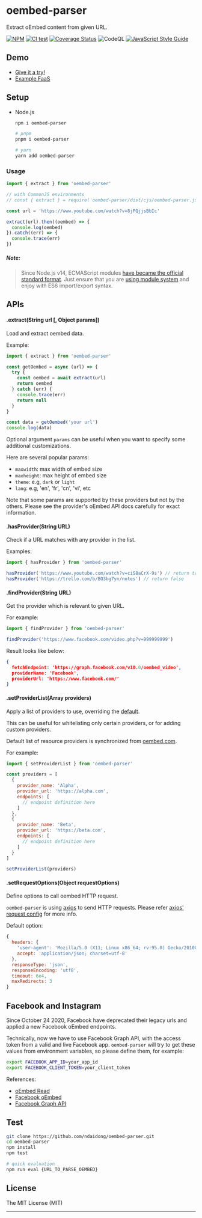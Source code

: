 
# oembed-parser

Extract oEmbed content from given URL.

[![NPM](https://badge.fury.io/js/oembed-parser.svg)](https://badge.fury.io/js/oembed-parser)
[![CI test](https://github.com/ndaidong/oembed-parser/workflows/ci-test/badge.svg)](https://github.com/ndaidong/oembed-parser/actions)
[![Coverage Status](https://coveralls.io/repos/github/ndaidong/oembed-parser/badge.svg?branch=main)](https://coveralls.io/github/ndaidong/oembed-parser?branch=main)
![CodeQL](https://github.com/ndaidong/oembed-parser/workflows/CodeQL/badge.svg)
[![JavaScript Style Guide](https://img.shields.io/badge/code_style-standard-brightgreen.svg)](https://standardjs.com)


## Demo

- [Give it a try!](https://demos.pwshub.com/oembed-parser)
- [Example FaaS](https://extractor.pwshub.com/oembed/parse?url=https://www.youtube.com/watch?v=8jPQjjsBbIc&apikey=demo-orePhhidnWKWPvF8EYKap7z55cN)


## Setup

- Node.js

  ```bash
  npm i oembed-parser

  # pnpm
  pnpm i oembed-parser

  # yarn
  yarn add oembed-parser
  ```

### Usage

```js
import { extract } from 'oembed-parser'

// with CommonJS environments
// const { extract } = require('oembed-parser/dist/cjs/oembed-parser.js')

const url = 'https://www.youtube.com/watch?v=8jPQjjsBbIc'

extract(url).then((oembed) => {
  console.log(oembed)
}).catch((err) => {
  console.trace(err)
})
```

##### Note:

> Since Node.js v14, ECMAScript modules [have became the official standard format](https://nodejs.org/docs/latest-v14.x/api/esm.html#esm_modules_ecmascript_modules).
> Just ensure that you are [using module system](https://nodejs.org/api/packages.html#determining-module-system) and enjoy with ES6 import/export syntax.


## APIs

#### .extract(String url [, Object params])

Load and extract oembed data.

Example:

```js
import { extract } from 'oembed-parser'

const getOembed = async (url) => {
  try {
    const oembed = await extract(url)
    return oembed
  } catch (err) {
    console.trace(err)
    return null
  }
}

const data = getOembed('your url')
console.log(data)
```

Optional argument `params` can be useful when you want to specify some additional customizations.

Here are several popular params:

- `maxwidth`: max width of embed size
- `maxheight`: max height of embed size
- `theme`: e.g, `dark` or `light`
- `lang`: e.g, 'en', 'fr', 'cn', 'vi', etc

Note that some params are supported by these providers but not by the others.
Please see the provider's oEmbed API docs carefully for exact information.

#### .hasProvider(String URL)

Check if a URL matches with any provider in the list.

Examples:

```js
import { hasProvider } from 'oembed-parser'

hasProvider('https://www.youtube.com/watch?v=ciS8aCrX-9s') // return true
hasProvider('https://trello.com/b/BO3bg7yn/notes') // return false
```

#### .findProvider(String URL)

Get the provider which is relevant to given URL.

For example:

```js
import { findProvider } from 'oembed-parser'

findProvider('https://www.facebook.com/video.php?v=999999999')
```

Result looks like below:

```json
{
  fetchEndpoint: 'https://graph.facebook.com/v10.0/oembed_video',
  providerName: 'Facebook',
  providerUrl: 'https://www.facebook.com/'
}
```

#### .setProviderList(Array providers)

Apply a list of providers to use, overriding the [default](https://raw.githubusercontent.com/ndaidong/oembed-parser/master/src/utils/providers.json).

This can be useful for whitelisting only certain providers, or for adding
custom providers.

Default list of resource providers is synchronized from [oembed.com](http://oembed.com/providers.json).

For example:

```js
import { setProviderList } from 'oembed-parser'

const providers = [
  {
    provider_name: 'Alpha',
    provider_url: 'https://alpha.com',
    endpoints: [
      // endpoint definition here
    ]
  },
  {
    provider_name: 'Beta',
    provider_url: 'https://beta.com',
    endpoints: [
      // endpoint definition here
    ]
  }
]

setProviderList(providers)
```

#### .setRequestOptions(Object requestOptions)
Define options to call oembed HTTP request.

`oembed-parser` is using [axios](https://github.com/axios/axios) to send HTTP requests. Please refer [axios' request config](https://axios-http.com/docs/req_config) for more info.

Default option:

```js
{
  headers: {
    'user-agent': 'Mozilla/5.0 (X11; Linux x86_64; rv:95.0) Gecko/20100101 Firefox/95.0',
    accept: 'application/json; charset=utf-8'
  },
  responseType: 'json',
  responseEncoding: 'utf8',
  timeout: 6e4,
  maxRedirects: 3
}
```


## Facebook and Instagram

Since October 24 2020, Facebook have deprecated their legacy urls and applied a new Facebook oEmbed endpoints.

Technically, now we have to use Facebook Graph API, with the access token from a valid and live Facebook app. `oembed-parser` will try to get these values from environment variables, so please define them, for example:

```bash
export FACEBOOK_APP_ID=your_app_id
export FACEBOOK_CLIENT_TOKEN=your_client_token
```

References:

- [oEmbed Read](https://developers.facebook.com/docs/features-reference/oembed-read)
- [Facebook oEmbed](https://developers.facebook.com/docs/plugins/oembed)
- [Facebook Graph API](https://developers.facebook.com/docs/graph-api/overview)

## Test

```bash
git clone https://github.com/ndaidong/oembed-parser.git
cd oembed-parser
npm install
npm test

# quick evaluation
npm run eval {URL_TO_PARSE_OEMBED}
```

## License
The MIT License (MIT)

---
